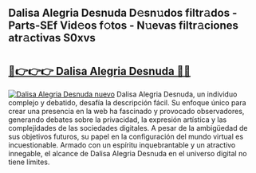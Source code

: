 ## Dalisa Alegria Desnuda D𝚎sn𝚞dos filtr𝚊dos - Parts-SEf Vid𝚎os f𝚘tos - N𝚞evas filtr𝚊ciones atr𝚊ctivas S0xvs

# <h2><a href="http://mb6l88.tromn.icu/?c=Dalisa+Alegria+Desnuda">🔗👉👉👉 Dalisa Alegria Desnuda 🔗🔗</a></h2>

[![Dalisa Alegria Desnuda nuevo](https://i.imgur.com/pEAQMta.gif)](http://mb6l88.tromn.icu/?c=Dalisa+Alegria+Desnuda)
Dalisa Alegria Desnuda, un individuo complejo y debatido, desafía la descripción fácil. Su enfoque único para crear una presencia en la web ha fascinado y provocado observadores, generando debates sobre la privacidad, la expresión artística y las complejidades de las sociedades digitales. A pesar de la ambigüedad de sus objetivos futuros, su papel en la configuración del mundo virtual es incuestionable. Armado con un espíritu inquebrantable y un atractivo innegable, el alcance de Dalisa Alegria Desnuda en el universo digital no tiene límites.
